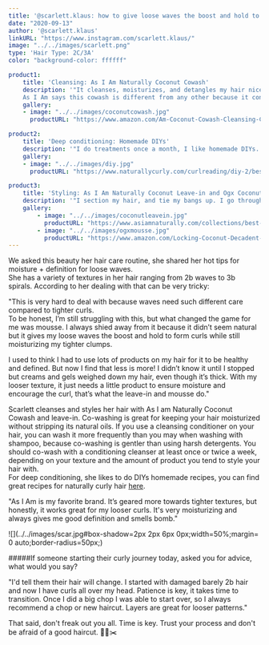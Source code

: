```yaml
---
title: '@scarlett.klaus: how to give loose waves the boost and hold to form curls'
date: "2020-09-13"
author: '@scarlett.klaus'
linkURL: "https://www.instagram.com/scarlett.klaus/"
image: "../../images/scarlett.png"
type: 'Hair Type: 2C/3A'
color: "background-color: ffffff"

product1: 
    title: 'Cleansing: As I Am Naturally Coconut Cowash'
    description: '"It cleanses, moisturizes, and detangles my hair nicely. I usually use that for both shampoo and conditioner. Sometimes I switch it up and use a clarifying shampoo - honestly any with sulfates works."
    As I Am says this cowash is different from any other because it contains a special blend of natural ingredients that work to promote healthy hair growth from the follicular level, and many other curly girls approve it.'
    gallery:
    - image: "../../images/coconutcowash.jpg"
      productURL: "https://www.amazon.com/Am-Coconut-Cowash-Cleansing-Conditioner/dp/B00641UCY8"

product2: 
    title: 'Deep conditioning: Homemade DIYs'
    description: '"I do treatments once a month, I like homemade DIYs. Sometimes I use apple cider vinegar, and for deep conditioning treatments I usually do DIYs with aloe vera, yogurt, eggs, mayo etc."'
    gallery:
    - image: "../../images/diy.jpg"
      productURL: "https://www.naturallycurly.com/curlreading/diy-2/best-diy-recipes-for-naturally-curly-hair"

product3: 
    title: 'Styling: As I Am Naturally Coconut Leave-in and Ogx Coconut Curls Mousse'
    description: '"I section my hair, and tie my bangs up. I go through and apply a cream to my hair, brush that, shake it, and scrunch in mousse. It’s a bit hard to describe with words lol. I should also add, I pineapple at night, and refresh with water everyday."'
    gallery:
        - image: "../../images/coconutleavein.jpg"
          productURL: "https://www.asiamnaturally.com/collections/best-sellers/products/leave-in-conditioner?variant=261909872658"
        - image: "../../images/ogxmousse.jpg"
          productURL: "https://www.amazon.com/Locking-Coconut-Decadent-Creamy-Mousse/dp/B076RW5LKG"
---
```


We asked this beauty her hair care routine, she shared her hot tips for moisture + definition for loose waves.  
She has a variety of textures in her hair ranging from 2b waves to 3b spirals. According to her dealing with that can be very tricky:  

"This is very hard to deal with because waves need such different care compared to tighter curls.  
To be honest, I’m still struggling with this, but what changed the game for me was mousse. I always shied away from it because it didn’t seem natural but it gives my loose waves the boost and hold to form curls while still moisturizing my tighter clumps.  

I used to think I had to use lots of products on my hair for it to be healthy and defined. But now I find that less is more! I didn’t know it until I stopped but creams and gels weighed down my hair, even though it’s thick. With my looser texture, it just needs a little product to ensure moisture and encourage the curl, that’s what the leave-in and mousse do." 

Scarlett cleanses and styles her hair with As I am Naturally Coconut Cowash and leave-in. Co-washing is great for keeping your hair moisturized without stripping its natural oils. If you use a cleansing conditioner on your hair, you can wash it more frequently than you may when washing with shampoo, because co-washing is gentler than using harsh detergents. You should co-wash with a conditioning cleanser at least once or twice a week, depending on your texture and the amount of product you tend to style your hair with.  
For deep conditioning, she likes to do DIYs homemade recipes, you can find great recipes for naturally curly hair [here](https://www.naturallycurly.com/curlreading/diy-2/best-diy-recipes-for-naturally-curly-hair).

"As I Am is my favorite brand. It’s geared more towards tighter textures, but honestly, it works great for my looser curls. It's very moisturizing and always gives me good definition and smells bomb."   

![](../../images/scar.jpg#box-shadow=2px 2px 6px 0px;width=50%;margin= 0 auto;border-radius=50px;)

#####If someone starting their curly journey today, asked you for advice, what would you say?   


"I'd tell them their hair will change. I started with damaged barely 2b hair and now I have curls all over my head. Patience is key, it takes time to transition. Once I did a big chop I was able to start over, so I always recommend a chop or new haircut. Layers are great for looser patterns."

That said, don't freak out you all. Time is key. Trust your process and don't be afraid of a good haircut. 💇💪✂️


